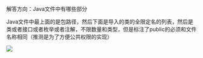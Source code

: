 解答方向：Java文件中有哪些部分

Java文件中最上面的是包路径，然后下面是导入的类的全限定名的列表，然后是类或者接口或者枚举或者注解，不限数量和类型，但是标注了public的必须和文件名称相同（推测是为了方便公共权限的实现）

![](E:\文档\博文\java\javase\asset\Snipaste_2022-11-26_16-47-44.png)